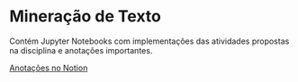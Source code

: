 # Mineração de Texto
Contém Jupyter Notebooks com implementações das atividades propostas na disciplina e anotações importantes.  

[Anotações no Notion](https://second-tarsier-981.notion.site/Minera-o-de-texto-21e0534f893c4b85bf86d1d003a9eb0f)
